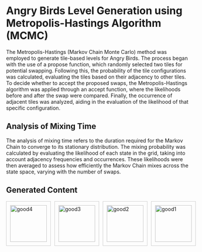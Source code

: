 # Angry Birds Level Generation using Metropolis-Hastings Algorithm (MCMC)

The Metropolis-Hastings (Markov Chain Monte Carlo) method was employed to generate tile-based levels for Angry Birds. 
The process began with the use of a propose function, which randomly selected two tiles for potential swapping. 
Following this, the probability of the tile configurations was calculated, evaluating the tiles based on their adjacency to other tiles. 
To decide whether to accept the proposed swaps, the Metropolis-Hastings algorithm was applied through an accept function, where the likelihoods before and after the swap were compared. 
Finally, the occurrence of adjacent tiles was analyzed, aiding in the evaluation of the likelihood of that specific configuration.


## Analysis of Mixing Time
The analysis of mixing time refers to the duration required for the Markov Chain to converge to its stationary distribution. The mixing probability was calculated by evaluating the likelihood of each state in the grid, taking into account adjacency frequencies and occurrences. These likelihoods were then averaged to assess how efficiently the Markov Chain mixes across the state space, varying with the number of swaps.

## Generated Content
<div style="display: flex; justify-content: space-between; gap: 10px;">

<div style="border: 1px solid #ccc; padding: 10px;">
    <img src="https://github.com/user-attachments/assets/b477f5df-fd7d-43f1-ab8f-7e1a012f4a3d" alt="good4" width="100">
</div>

<div style="border: 1px solid #ccc; padding: 10px;">
    <img src="https://github.com/user-attachments/assets/721d3478-1dc3-4bdb-80d8-751648860647" alt="good3" width="100">
</div>

<div style="border: 1px solid #ccc; padding: 10px;">
    <img src="https://github.com/user-attachments/assets/eaca283a-3805-437f-bba2-347d4cd71e85" alt="good2" width="100">
</div>

<div style="border: 1px solid #ccc; padding: 10px;">
    <img src="https://github.com/user-attachments/assets/f4e4cf78-7e2d-4c91-b570-840f25e8283f" alt="good1" width="100">
</div>

</div>



